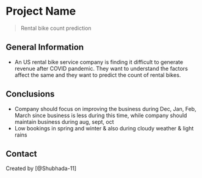 # Project Name
> Rental bike count prediction

<!-- You can include any other section that is pertinent to your problem -->

## General Information
- An US rental bike service company is finding it difficult to generate revenue after COVID pandemic. They want to understand the factors affect the same and they want to predict the count of rental bikes. 

<!-- You don't have to answer all the questions - just the ones relevant to your project. -->

## Conclusions
- Company should focus on improving the business during Dec, Jan, Feb, March since business is less during this time, while company should maintain business during aug, sept, oct
- Low bookings in spring and winter & also during cloudy weather & light rains



<!-- You don't have to answer all the questions - just the ones relevant to your project. -->


<!-- As the libraries versions keep on changing, it is recommended to mention the version of library used in this project -->


## Contact
Created by [@Shubhada-11]


<!-- Optional -->
<!-- ## License -->
<!-- This project is open source and available under the [... License](). -->

<!-- You don't have to include all sections - just the one's relevant to your project -->
